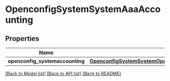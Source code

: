 # OpenconfigSystemSystemAaaAccounting

## Properties
Name | Type | Description | Notes
------------ | ------------- | ------------- | -------------
**openconfig_systemaccounting** | [**OpenconfigSystemSystemOpenconfigsystemsystemAaaAccounting**](OpenconfigSystemSystemOpenconfigsystemsystemAaaAccounting.md) |  | [optional] 

[[Back to Model list]](../README.md#documentation-for-models) [[Back to API list]](../README.md#documentation-for-api-endpoints) [[Back to README]](../README.md)


